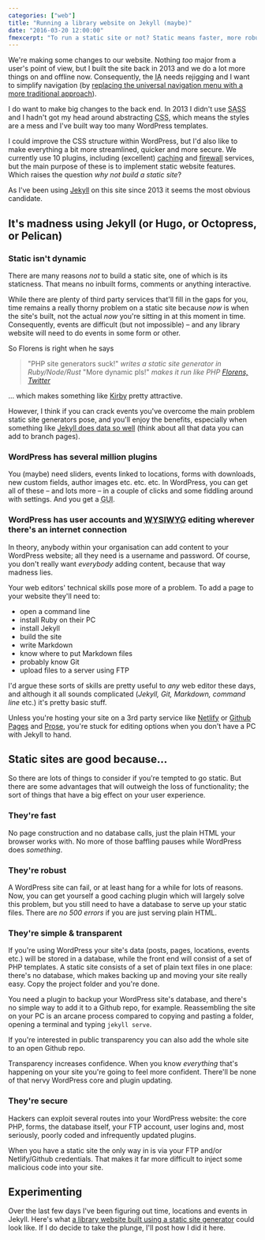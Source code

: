 ```yaml
---
categories: ["web"]
title: "Running a library website on Jekyll (maybe)"
date: "2016-03-20 12:00:00"
fmexcerpt: "To run a static site or not? Static means faster, more robust and more secure, but you lose plugins, time and easy editing."
---
```



We're making some changes to our website. Nothing _too_ major from a user's point of view, but I built the site back in 2013 and we do a lot more things on and offline now. Consequently, the <abbr title="Information architecture">IA</abbr> needs rejigging and I want to simplify navigation (by [replacing the universal navigation menu with a more traditional approach](/2016/03/council-toolkit-no-universal-navigation-aberdeenshire/)).

I do want to make big changes to the back end. In 2013 I didn't use <abbr title="Syntatically awesome stylesheets">SASS</abbr> and I hadn't got my head around abstracting <abbr title="Cascading stylesheets">CSS</abbr>, which means the styles are a mess and I've built way too many WordPress templates.

I could improve the CSS structure within WordPress, but I'd also like to make everything a bit more streamlined, quicker and more secure. We currently use 10 plugins, including (excellent) [caching](https://wp-rocket.me/) and [firewall](https://sucuri.net/) services, but the main purpose of these is to implement static website features. Which raises the question <i>why not build a static site</i>?

As I've been using [Jekyll](https://jekyllrb.com) on this site since 2013 it seems the most obvious candidate.

## It's madness using Jekyll (or Hugo, or Octopress, or Pelican)

### Static isn't dynamic

There are many reasons _not_ to build a static site, one of which is its staticness. That means no inbuilt forms, comments or anything interactive.

While there are plenty of third party services that'll fill in the gaps for you, time remains a really thorny problem on a static site because _now_ is when the site's built, not the actual _now_ you're sitting in at this moment in time. Consequently, events are difficult (but not impossible) &#8211; and any library website will need to do events in some form or other.

So Florens is right when he says

> "PHP site generators suck!" *writes a static site generator in Ruby/Node/Rust* "More dynamic pls!" *makes it run like PHP* <cite>[Florens, Twitter](https://twitter.com/fvsch/status/709417111542747136)</cite>

&hellip; which makes something like [Kirby](https://getkirby.com/) pretty attractive.

However, I think if you can crack events you've overcome the main problem static site generators pose, and you'll enjoy the benefits, especially when something like [Jekyll does data so well](https://jekyllrb.com/docs/collections/) (think about all that data you can add to branch pages).

### WordPress has several million plugins

You (maybe) need sliders, events linked to locations, forms with downloads, new custom fields, author images etc. etc. etc. In WordPress, you can get all of these &#8211; and lots more &#8211; in a couple of clicks and some fiddling around with settings. And you get a <abbr title="Grapical User Interface">GUI</abbr>.

### WordPress has user accounts and <abbr title="What you see is what you get">WYSIWYG</abbr> editing wherever there's an internet connection

In theory, anybody within your organisation can add content to your WordPress website; all they need is a username and password. Of course, you don't really want _everybody_ adding content, because that way madness lies.

Your web editors' technical skills pose more of a problem. To add a page to your website they'll need to:

- open a command line
- install Ruby on their PC
- install Jekyll
- build the site
- write Markdown
- know where to put Markdown files
- probably know Git
- upload files to a server using FTP

I'd argue these sorts of skills are pretty useful to _any_ web editor these days, and although it all sounds complicated (_Jekyll, Git, Markdown, command line_ etc.) it's pretty basic stuff.

Unless you're hosting your site on a 3rd party service like [Netlify](https://www.netlify.com/) or [Github Pages](https://pages.github.com/) and [Prose](https://prose.io), you're stuck for editing options when you don't have a PC with Jekyll to hand.

## Static sites are good because&hellip;

So there are lots of things to consider if you're tempted to go static. But there are some advantages that will outweigh the loss of functionality; the sort of things that have a big effect on your user experience.

### They're fast

No page construction and no database calls, just the plain HTML your browser works with. No more of those baffling pauses while WordPress does _something_.

### They're robust

A WordPress site can fail, or at least hang for a while for lots of reasons. Now, you can get yourself a good caching plugin which will largely solve this problem, but you still need to have a database to serve up your static files. There are _no 500 errors_ if you are just serving plain HTML.

### They're simple &amp; transparent

If you're using WordPress your site's data (posts, pages, locations, events etc.) will be stored in a database, while the front end will consist of a set of PHP templates. A static site consists of a set of plain text files in one place: there's no database, which makes backing up and moving your site really easy. Copy the project folder and you're done.

You need a plugin to backup your WordPress site's database, and there's no simple way to add it to a Github repo, for example. Reassembling the site on your PC is an arcane process compared to copying and pasting a folder, opening a terminal and typing `jekyll serve`.

If you're interested in public transparency you can also add the whole site to an open Github repo.

Transparency increases confidence. When you know _everything_ that's happening on your site you're going to feel more confident. There'll be none of that nervy WordPress core and plugin updating.

### They're secure

Hackers can exploit several routes into your WordPress website: the core PHP, forms, the database itself, your FTP account, user logins and, most seriously, poorly coded and infrequently updated plugins.

When you have a static site the only way in is via your FTP and/or Netlify/Github credentials. That makes it far more difficult to inject some malicious code into your site.

## Experimenting

Over the last few days I've been figuring out time, locations and events in Jekyll. Here's what [a library website built using a static site generator](https://dev.suffolklibraries.co.uk) could look like. If I do decide to take the plunge, I'll post how I did it here.
